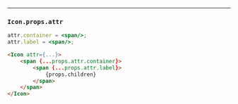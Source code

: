 ______________________________________________________________________________

### `Icon.props.attr`

```jsx static
attr.container = <span/>;
attr.label = <span/>;
```

```html
<Icon attr={...}>
    <span {...props.attr.container}>
        <span {...props.attr.label}>
            {props.children}
        </span>
    </span>
</Icon>
```
